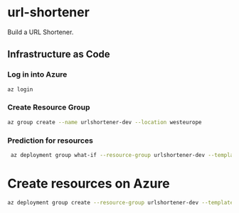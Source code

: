 # url-shortener
Build a URL Shortener.

## Infrastructure as Code

### Log in into Azure
```bash
az login
```

### Create Resource Group
```bash
az group create --name urlshortener-dev --location westeurope
```

### Prediction for resources
```bash 
 az deployment group what-if --resource-group urlshortener-dev --template-file .\infrastructure\main.bicep
 ```

# Create resources on Azure
 ```bash
 az deployment group create --resource-group urlshortener-dev --template-file .\infrastructure\main.bicep
 ```